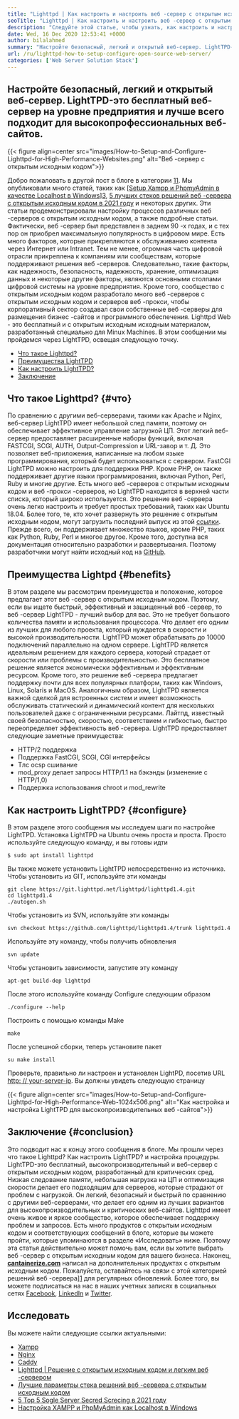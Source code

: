 ```yaml
---
title: "Lighttpd | Как настроить и настроить веб -сервер с открытым исходным кодом '" 
seoTitle: "Lighttpd | Как настроить и настроить веб -сервер с открытым исходным кодом" 
description: "Следуйте этой статье, чтобы узнать, как настроить и настроить веб-сервер с открытым исходным кодом. LightTPD - это соответствующий веб -сервер, который поставляется с надежным управлением загрузкой процессора." 
date: Wed, 16 Dec 2020 12:53:41 +0000
author: bilalahmed
summary: "Настройте безопасный, легкий и открытый веб-сервер. LightTPD-это бесплатный веб-сервер на уровне предприятия и лучше всего подходит для высокопрофессиональных веб-сайтов." 
url: /ru/lighttpd-how-to-setup-configure-open-source-web-server/
categories: ['Web Server Solution Stack']
---
```


## Настройте безопасный, легкий и открытый веб-сервер. LightTPD-это бесплатный веб-сервер на уровне предприятия и лучше всего подходит для высокопрофессиональных веб-сайтов.

{{< figure align=center src="images/How-to-Setup-and-Configure-Lighttpd-for-High-Performance-Websites.png" alt="Веб -сервер с открытым исходным кодом">}}

Добро пожаловать в другой пост в блоге в категории [1][1][1][1]. Мы опубликовали много статей, таких как [[Setup Xampp и PhpmyAdmin в качестве Localhost в Windows][2]][3], [5 лучших стеков решений веб -сервера с открытым исходным кодом в 2021 году][4] и некоторых других. Эти статьи продемонстрировали настройку процессов различных веб -серверов с открытым исходным кодом, а также подробные статьи. Фактически, веб -сервер был представлен в заднем 90 -х годах, и с тех пор он приобрел максимальную популярность в цифровом мире. Есть много факторов, которые прикрепляются к обслуживанию контента через Интернет или Intranet. Тем не менее, огромная часть цифровой отрасли прикреплена к компаниям или сообществам, которые поддерживают решения веб -серверов. Следовательно, такие факторы, как надежность, безопасность, надежность, хранение, оптимизация данных и некоторые другие факторы, являются основными столпами цифровой системы на уровне предприятия.
Кроме того, сообщество с открытым исходным кодом разработало много веб -серверов с открытым исходным кодом и серверов веб -прокси, чтобы корпоративный сектор создавал свои собственные веб -серверы для размещения бизнес -сайтов и программного обеспечения. Lighttpd Web - это бесплатный и с открытым исходным исходным материалом, разработанный специально для Minux Machines. В этом сообщении мы пройдемся через LightTPD, освещая следующую точку.
  * [Что такое Lighttpd?][5]
  * [Преимущества LightTPD][6]
  * [Как настроить LightTPD?][7]
  * [Заключение][8]

## Что такое Lighttpd?   {#что}
По сравнению с другими веб-серверами, такими как Apache и Nginx, веб-сервер LightTPD имеет небольшой след памяти, поэтому он обеспечивает эффективное управление загрузкой ЦП. Этот легкий веб-сервер предоставляет расширенные наборы функций, включая FASTCGI, SCGI, AUTH, Output-Compression и URL-завор и т. Д. Это позволяет веб-приложения, написанные на любом языке программирования, который будет использоваться с сервером. FastCGI LightTPD можно настроить для поддержки PHP. Кроме PHP, он также поддерживает другие языки программирования, включая Python, Perl, Ruby и многие другие.
Есть много веб -серверов с открытым исходным кодом и веб -прокси -серверов, но LightTPD находится в верхней части списка, который широко используется. Это решение веб -сервера очень легко настроить и требует простых требований, таких как Ubuntu 18.04. Более того, те, кто хочет развернуть это решение с открытым исходным кодом, могут загрузить последний выпуск из этой [ссылки][9]. Прежде всего, он поддерживает множество языков, кроме PHP, таких как Python, Ruby, Perl и многое другое. Кроме того, доступна вся документация относительно разработки и развертывания. Поэтому разработчики могут найти исходный код на [GitHub][10].

## Преимущества Lightpd   {#benefits}
В этом разделе мы рассмотрим преимущества и положение, которое предлагает этот веб -сервер с открытым исходным кодом. Поэтому, если вы ищете быстрый, эффективный и защищенный веб -сервер, то веб -сервер LightTPD - лучший выбор для вас. Это не требует большого количества памяти и использования процессора. Что делает его одним из лучших для любого проекта, который нуждается в скорости и высокой производительности. LightTPD может обрабатывать до 10000 подключений параллельно на одном сервере. LightTPD является идеальным решением для каждого сервера, который страдает от скорости или проблемы с производительностью. Это бесплатное решение является экономически эффективным и эффективным ресурсом.
Кроме того, это решение веб -сервера предлагает поддержку почти для всех популярных платформ, таких как Windows, Linux, Solaris и MacOS. Аналогичным образом, LightTPD является важной сделкой для встроенных систем и имеет возможность обслуживать статический и динамический контент для нескольких пользователей даже с ограниченными ресурсами. Лайтпд, известный своей безопасностью, скоростью, соответствием и гибкостью, быстро переопределяет эффективность веб -сервера.
LightTPD предоставляет следующие заметные преимущества:
  * HTTP/2 поддержка
  * Поддержка FastCGI, SCGI, CGI интерфейсы
  * Тлс ocsp сшивание
  * mod_proxy делает запросы HTTP/1.1 на бэкэнды (изменение с HTTP/1,0)
  * Поддержка использования chroot и mod_rewrite

## Как настроить LightTPD?   {#configure}
В этом разделе этого сообщения мы исследуем шаги по настройке LightTPD. Установка LightTPD на Ubuntu очень проста и проста. Просто используйте следующую команду, и вы готовы идти
```
$ sudo apt install lighttpd
```
Вы также можете установить LightTPD непосредственно из источника. Чтобы установить из GIT, используйте эти команды
```
git clone https://git.lighttpd.net/lighttpd/lighttpd1.4.git
cd lighttpd1.4
./autogen.sh
```
Чтобы установить из SVN, используйте эти команды
```
svn checkout https://github.com/lighttpd/lighttpd1.4/trunk lighttpd1.4
```
Используйте эту команду, чтобы получить обновления
```
svn update
```
Чтобы установить зависимости, запустите эту команду
```
apt-get build-dep lighttpd
```
После этого используйте команду Configure следующим образом
```
./configure --help
```
Построить с помощью команды Make
```
make
```
После успешной сборки, теперь установите пакет
```
su make install
```
Проверьте, правильно ли настроен и установлен LightPD, посетив URL [http: // your-server-ip][11]. Вы должны увидеть следующую страницу

{{< figure align=center src="images/How-to-Setup-and-Configure-Lighttpd-for-High-Performance-Web-1024x506.png" alt="Как настройка и настройка LightTPD для высокопроизводительных веб -сайтов">}}


## Заключение   {#conclusion}
Это подводит нас к концу этого сообщения в блоге. Мы прошли через что такое Lighttpd? Как настроить LightTPD? и настройка процедуры. LightTPD-это бесплатный, высокопроизводительный и веб-сервер с открытым исходным кодом, разработанный для критических сред. Низкая следование памяти, небольшая нагрузка на ЦП и оптимизация скорости делает его подходящим для серверов, которые страдают от проблем с нагрузкой. Он легкий, безопасный и быстрый по сравнению с другими веб-серверами, что делает его одним из лучших вариантов для высокопроизводительных и критических веб-сайтов. Lighttpd имеет очень живое и яркое сообщество, которое обеспечивает поддержку проблем и запросов. Есть много продуктов с открытым исходным кодом и соответствующих сообщений в блоге, которые вы можете пройти, которые упоминаются в разделе «Исследовать» ниже. Поэтому эта статья действительно может помочь вам, если вы хотите выбрать веб -сервер с открытым исходным кодом для вашего бизнеса.
Наконец, **[cantainerize.com][12]**  написал на дополнительных продуктах с открытым исходным кодом. Пожалуйста, оставайтесь на связи с этой категорией решений веб -сервера][1] для регулярных обновлений. Более того, вы можете подписаться на нас в наших учетных записях в социальных сетях [Facebook][13], [LinkedIn][14] и [Twitter][15].

## Исследовать
Вы можете найти следующие ссылки актуальными:
  * [Xampp][16]
  * [Nginx][17]
  * [Caddy][18]
  * [Lighttpd | Решение с открытым исходным кодом и легким веб -сервером][19]
  * [Лучшие параметры стека решений веб -сервера с открытым исходным кодом][1]
  * [5 Top 5 Sogle Server Secred Screcing в 2021 году][4]
  * [Настройка XAMPP и PhpMyAdmin как Localhost в Windows][2]

  
[1]: https://products.containerize.com/solution-stack/
[2]: https://blog.containerize.com/database-management-software/how-to-setup-xampp-and-phpmyadmin-as-localhost-on-windows/
[3]: https://blog.containerize.com/2020/12/16/setup-and-configure-lighttpd-web-server-for-high-performance-websites/
[4]: https://blog.containerize.com/2021/01/08/top-5-open-source-web-server-solution-stacks-in-2021/
[5]: #what
[6]: #benefits
[7]: #configure
[8]: #conclusion
[9]: http://www.lighttpd.net/download/
[10]: https://github.com/lighttpd/lighttpd1.4
[11]: http://your-server-ip/
[12]: https://www.containerize.com/
[13]: https://web.facebook.com/containerize
[14]: https://www.linkedin.com/company/containerize/
[15]: https://twitter.com/containerize_co
[16]: https://products.containerize.com/solution-stack/xampp/
[17]: https://products.containerize.com/solution-stack/nginx/
[18]: https://products.containerize.com/solution-stack/caddy/
[19]: https://products.containerize.com/solution-stack/lighttpd

